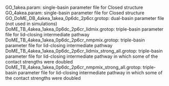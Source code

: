 GO_1akea.param: single-basin parameter file for Closed structure
GO_4akea.param: single-basin parameter file for Closed structure
GO_DoME_DB_4akea_1akea_0p6dc_2p6cr.grotop: dual-basin parameter file (not used in simulations)
DoME_TB_4akea_1akea_0p6dc_2p6cr_lidmix.grotop: triple-basin parameter file for lid-closing intermediate pathway
DoME_TB_4akea_1akea_0p6dc_2p6cr_nmpmix.grotop: triple-basin parameter file for lid-closing intermediate pathway
DoME_TB_4akea_1akea_0p6dc_2p6cr_lidmix_strong_all.grotop: triple-basin parameter file for lid-closing intermediate pathway in which some of the contact strengths were doubled
DoME_TB_4akea_1akea_0p6dc_2p6cr_nmpmix_strong_all.grotop: triple-basin parameter file for lid-closing intermediate pathway in which some of the contact strengths were doubled
